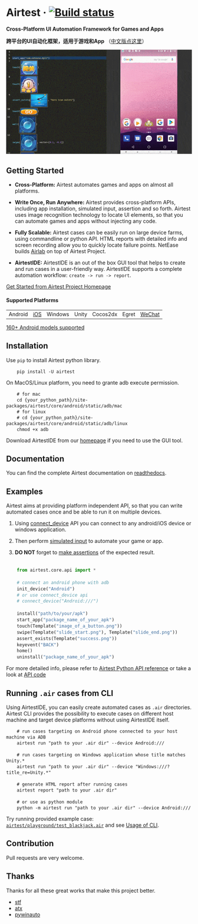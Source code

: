 # Airtest &middot; [![Build status](https://travis-ci.org/AirtestProject/Airtest.svg?branch=master)](https://travis-ci.org/AirtestProject/Airtest)

**Cross-Platform UI Automation Framework for Games and Apps**

**跨平台的UI自动化框架，适用于游戏和App** （[中文版点这里](./README_zh.md)）


![image](./demo.gif)


## Getting Started

*   **Cross-Platform:** Airtest automates games and apps on almost all platforms.

*   **Write Once, Run Anywhere:** Airtest provides cross-platform APIs, including app installation, simulated input, assertion and so forth. Airtest uses image recognition technology to locate UI elements, so that you can automate games and apps without injecting any code. 

*   **Fully Scalable:** Airtest cases can be easily run on large device farms, using commandline or python API. HTML reports with detailed info and screen recording allow you to quickly locate failure points. NetEase builds [Airlab](https://airlab.163.com/) on top of Airtest Project.

*   **AirtestIDE:** AirtestIDE is an out of the box GUI tool that helps to create and run cases in a user-friendly way. AirtestIDE supports a complete automation workflow: ``create -> run -> report``.

[Get Started from Airtest Project Homepage](http://airtest.netease.com/)


#### Supported Platforms

| | | | | | | |
|-|-|-|-|-|-|-|
Android|[iOS](https://github.com/AirtestProject/iOS-Tagent)|Windows|Unity|Cocos2dx|Egret|[WeChat](http://airtest.netease.com/blog/tutorial/WechatSmallProgram/)|

[160+ Android models supported](./docs/wiki/platforms.md#android)


## Installation

Use `pip` to install Airtest python library. 

```Shell
    pip install -U airtest
```

On MacOS/Linux platform, you need to grante adb execute permission.

```Shell
    # for mac
    cd {your_python_path}/site-packages/airtest/core/android/static/adb/mac
    # for linux
    # cd {your_python_path}/site-packages/airtest/core/android/static/adb/linux
    chmod +x adb
```

Download AirtestIDE from our [homepage](http://airtest.netease.com/) if you need to use the GUI tool.


## Documentation

You can find the complete Airtest documentation on [readthedocs](http://airtest.readthedocs.io/).


## Examples

Airtest aims at providing platform independent API, so that you can write automated cases once and be able to run it on multiple devices. 

1. Using [connect_device](http://airtest.readthedocs.io/en/latest/README_MORE.html#connect-device) API you can connect to any android/iOS device or windows application.

2. Then perform [simulated input](http://airtest.readthedocs.io/en/latest/README_MORE.html#simulate-input) to automate your game or app.

3. **DO NOT** forget to [make assertions](http://airtest.readthedocs.io/en/latest/README_MORE.html#make-assertion) of the expected result. 

```Python

    from airtest.core.api import *

    # connect an android phone with adb
    init_device("Android")
    # or use connect_device api
    # connect_device("Android:///")

    install("path/to/your/apk")
    start_app("package_name_of_your_apk")
    touch(Template("image_of_a_button.png"))
    swipe(Template("slide_start.png"), Template("slide_end.png"))
    assert_exists(Template("success.png"))
    keyevent("BACK")
    home()
    uninstall("package_name_of_your_apk")
```

For more detailed info, please refer to [Airtest Python API reference](http://airtest.readthedocs.io/en/latest/all_module/airtest.core.api.html) or take a look at [API code](./airtest/core/api.py)


## Running ``.air`` cases from CLI

Using AirtestIDE, you can easily create automated cases as ``.air`` directories.
Airtest CLI provides the possibility to execute cases on different host machine and target device platforms without using AirtestIDE itself.

```Shell
    # run cases targeting on Android phone connected to your host machine via ADB
    airtest run "path to your .air dir" --device Android:///

    # run cases targeting on Windows application whose title matches Unity.*
    airtest run "path to your .air dir" --device "Windows:///?title_re=Unity.*"

    # generate HTML report after running cases
    airtest report "path to your .air dir"

    # or use as python module
    python -m airtest run "path to your .air dir" --device Android:///
```

Try running provided example case: [``airtest/playground/test_blackjack.air``](./playground/test_blackjack.air) and see [Usage of CLI](http://airtest.readthedocs.io/en/latest/README_MORE.html#running-air-from-cli).


## Contribution

Pull requests are very welcome.


## Thanks

Thanks for all these great works that make this project better.

- [stf](https://github.com/openstf)
- [atx](https://github.com/NetEaseGame/ATX)
- [pywinauto](https://github.com/pywinauto/pywinauto)
